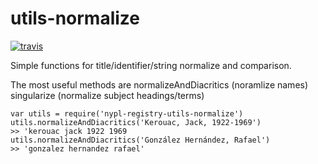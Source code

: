 # utils-normalize
[![travis](https://travis-ci.org/nypl-registry/utils-normalize.svg)](https://travis-ci.org/nypl-registry/utils-normalize/)

Simple functions for title/identifier/string normalize and comparison.

The most useful methods are normalizeAndDiacritics (noramlize names) singularize (normalize subject headings/terms)

```
var utils = require('nypl-registry-utils-normalize')
utils.normalizeAndDiacritics('Kerouac, Jack, 1922-1969')
>> 'kerouac jack 1922 1969
utils.normalizeAndDiacritics('González Hernández, Rafael')
>> 'gonzalez hernandez rafael'
```



